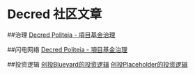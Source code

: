 # Decred 社区文章

##治理
[Decred Politeia - 項目基金治理](chapter_04/README.md)

##闪电网络
[Decred Politeia - 項目基金治理](chapter_04/README.md)

##投资逻辑
[创投Blueyard的投资逻辑](chapter_07/Blueyard.md)
[创投Placeholder的投资逻辑](chapter_07/Placeholder.md)

